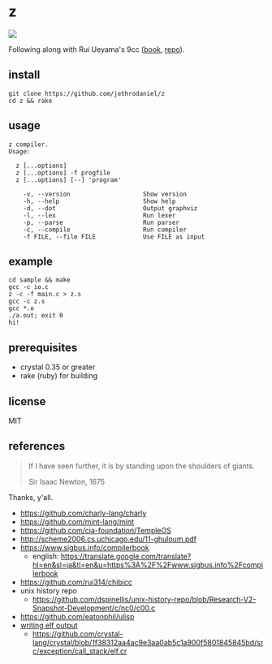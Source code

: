 # z

![](https://github.com/jethrodaniel/z/workflows/ci/badge.svg)

Following along with Rui Ueyama's 9cc ([book][9cc-book], [repo][9cc]).

## install

```
git clone https://github.com/jethrodaniel/z
cd z && rake
```

## usage

```
z compiler.
Usage:

  z [...options]
  z [...options] -f progfile
  z [...options] [--] 'program'

    -v, --version                    Show version
    -h, --help                       Show help
    -d, --dot                        Output graphviz
    -l, --lex                        Run lexer
    -p, --parse                      Run parser
    -c, --compile                    Run compiler
    -f FILE, --file FILE             Use FILE as input
```

## example

```
cd sample && make
gcc -c io.c 
z -c -f main.c > z.s
gcc -c z.s
gcc *.o
./a.out; exit 0
hi!
```

## prerequisites

- crystal 0.35 or greater
- rake (ruby) for building

## license

MIT

## references

> If I have seen further, it is by standing upon the shoulders of giants.
>
> Sir Isaac Newton, 1675

Thanks, y'all.

- https://github.com/charly-lang/charly
- https://github.com/mint-lang/mint
- https://github.com/cia-foundation/TempleOS
- http://scheme2006.cs.uchicago.edu/11-ghuloum.pdf
- https://www.sigbus.info/compilerbook
  - english: https://translate.google.com/translate?hl=en&sl=ja&tl=en&u=https%3A%2F%2Fwww.sigbus.info%2Fcompilerbook
- https://github.com/rui314/chibicc
- unix history repo
  - https://github.com/dspinellis/unix-history-repo/blob/Research-V2-Snapshot-Development/c/nc0/c00.c
- https://github.com/eatonphil/ulisp
- [writing elf output](https://github.com/lazear/lass/blob/66771edd7fa883e0620b3e00777320e6577f7f33/assembler.c#L53)
  - https://github.com/crystal-lang/crystal/blob/1f38312aa4ac9e3aa0ab5c1a900f5801845845bd/src/exception/call_stack/elf.cr

[9cc-book]: https://www.sigbus.info/compilerbook
[9cc]: https://github.com/rui314/chibicc
